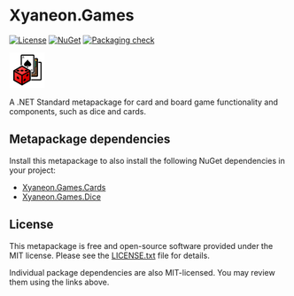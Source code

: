 # Xyaneon.Games

[![License](https://img.shields.io/github/license/Xyaneon/Xyaneon.Games)][License]
[![NuGet](https://img.shields.io/nuget/v/Xyaneon.Games.svg?style=flat)][NuGet package]
[![Packaging check](https://github.com/Xyaneon/Xyaneon.Games/actions/workflows/package.yml/badge.svg)](https://github.com/Xyaneon/Xyaneon.Games/actions/workflows/package.yml)

![Icon]

A .NET Standard metapackage for card and board game functionality and
components, such as dice and cards.

## Metapackage dependencies

Install this metapackage to also install the following NuGet dependencies in
your project:
- [Xyaneon.Games.Cards]
- [Xyaneon.Games.Dice]

## License

This metapackage is free and open-source software provided under the MIT license.
Please see the [LICENSE.txt][License] file for details.

Individual package dependencies are also MIT-licensed. You may review them
using the links above.

[Icon]: https://github.com/Xyaneon/Xyaneon.Games/blob/master/images/icon.png
[License]: https://github.com/Xyaneon/Xyaneon.Games/blob/master/LICENSE.txt
[NuGet package]: https://www.nuget.org/packages/Xyaneon.Games/
[Xyaneon.Games.Cards]: https://github.com/Xyaneon/Xyaneon.Games.Cards
[Xyaneon.Games.Dice]: https://github.com/Xyaneon/Xyaneon.Games.Dice
